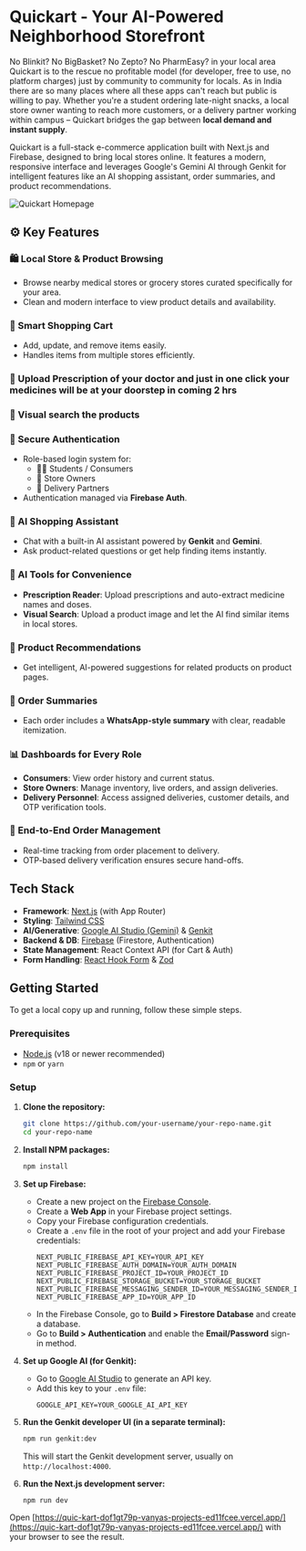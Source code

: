 # Quickart - Your AI-Powered Neighborhood Storefront

No Blinkit? No BigBasket? No Zepto? No PharmEasy? in your local area Quickart is to the rescue no profitable model (for developer, free to use, no platform charges) just by community to community for locals.
As in India there are so many places where all these apps can't reach but public is willing to pay.
Whether you're a student ordering late-night snacks, a local store owner wanting to reach more customers, or a delivery partner working within campus – Quickart bridges the gap between **local demand and instant supply**.

Quickart is a full-stack e-commerce application built with Next.js and Firebase, designed to bring local stores online. It features a modern, responsive interface and leverages Google's Gemini AI through Genkit for intelligent features like an AI shopping assistant, order summaries, and product recommendations.

![Quickart Homepage](https://quic-kart-dof1gt79p-vanyas-projects-ed11fcee.vercel.app/)

## ⚙️ Key Features

### 🛍️ Local Store & Product Browsing
- Browse nearby medical stores or grocery stores curated specifically for your area.
- Clean and modern interface to view product details and availability.

### 🛒 Smart Shopping Cart
- Add, update, and remove items easily.
- Handles items from multiple stores efficiently.

### 📝 Upload Prescription of your doctor and just in one click your medicines will be at your doorstep in coming 2 hrs

### 📸 Visual search the products

### 🔐 Secure Authentication
- Role-based login system for:
  - 🧑‍🎓 Students / Consumers
  - 🏪 Store Owners
  - 🚴 Delivery Partners
- Authentication managed via **Firebase Auth**.

### 🤖 AI Shopping Assistant
- Chat with a built-in AI assistant powered by **Genkit** and **Gemini**.
- Ask product-related questions or get help finding items instantly.

### 📸 AI Tools for Convenience
- **Prescription Reader**: Upload prescriptions and auto-extract medicine names and doses.
- **Visual Search**: Upload a product image and let the AI find similar items in local stores.

### 🧠 Product Recommendations
- Get intelligent, AI-powered suggestions for related products on product pages.

### 📝 Order Summaries
- Each order includes a **WhatsApp-style summary** with clear, readable itemization.

### 📊 Dashboards for Every Role
- **Consumers**: View order history and current status.
- **Store Owners**: Manage inventory, live orders, and assign deliveries.
- **Delivery Personnel**: Access assigned deliveries, customer details, and OTP verification tools.

### 🚚 End-to-End Order Management
- Real-time tracking from order placement to delivery.
- OTP-based delivery verification ensures secure hand-offs.

## Tech Stack

- **Framework**: [Next.js](https://nextjs.org/) (with App Router)
- **Styling**: [Tailwind CSS](https://tailwindcss.com/) 
- **AI/Generative**: [Google AI Studio (Gemini)](https://ai.google.dev/) & [Genkit](https://firebase.google.com/docs/genkit)
- **Backend & DB**: [Firebase](https://firebase.google.com/) (Firestore, Authentication)
- **State Management**: React Context API (for Cart & Auth)
- **Form Handling**: [React Hook Form](https://react-hook-form.com/) & [Zod](https://zod.dev/)

## Getting Started

To get a local copy up and running, follow these simple steps.

### Prerequisites

- [Node.js](https://nodejs.org/) (v18 or newer recommended)
- `npm` or `yarn`

### Setup

1.  **Clone the repository:**
    ```sh
    git clone https://github.com/your-username/your-repo-name.git
    cd your-repo-name
    ```

2.  **Install NPM packages:**
    ```sh
    npm install
    ```

3.  **Set up Firebase:**
    - Create a new project on the [Firebase Console](https://console.firebase.google.com/).
    - Create a **Web App** in your Firebase project settings.
    - Copy your Firebase configuration credentials.
    - Create a `.env` file in the root of your project and add your Firebase credentials:
      ```env
      NEXT_PUBLIC_FIREBASE_API_KEY=YOUR_API_KEY
      NEXT_PUBLIC_FIREBASE_AUTH_DOMAIN=YOUR_AUTH_DOMAIN
      NEXT_PUBLIC_FIREBASE_PROJECT_ID=YOUR_PROJECT_ID
      NEXT_PUBLIC_FIREBASE_STORAGE_BUCKET=YOUR_STORAGE_BUCKET
      NEXT_PUBLIC_FIREBASE_MESSAGING_SENDER_ID=YOUR_MESSAGING_SENDER_ID
      NEXT_PUBLIC_FIREBASE_APP_ID=YOUR_APP_ID
      ```
    - In the Firebase Console, go to **Build > Firestore Database** and create a database.
    - Go to **Build > Authentication** and enable the **Email/Password** sign-in method.

4.  **Set up Google AI (for Genkit):**
    - Go to [Google AI Studio](https://aistudio.google.com/app/apikey) to generate an API key.
    - Add this key to your `.env` file:
      ```env
      GOOGLE_API_KEY=YOUR_GOOGLE_AI_API_KEY
      ```

5.  **Run the Genkit developer UI (in a separate terminal):**
    ```sh
    npm run genkit:dev
    ```
    This will start the Genkit development server, usually on `http://localhost:4000`.

6.  **Run the Next.js development server:**
    ```sh
    npm run dev
    ```

Open [https://quic-kart-dof1gt79p-vanyas-projects-ed11fcee.vercel.app/](https://quic-kart-dof1gt79p-vanyas-projects-ed11fcee.vercel.app/) with your browser to see the result.
